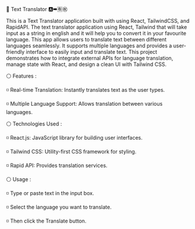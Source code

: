 💬 Text Translator 🅰➡🈶㊗

  This is a Text Translator application built with using React, TailwindCSS, and RapidAPI. 
  The text translator application using React, Tailwind that will take input as a string in 
  english and it will help you to convert it in your favourite language. 
  This app allows users to translate text between different languages seamlessly.
  It supports multiple languages and provides a user-friendly interface to easily input and translate text.
  This project demonstrates how to integrate external APIs for language translation, manage state with React,
  and design a clean UI with Tailwind CSS.

⚪ Features :

 ◽  Real-time Translation: Instantly translates text as the user types.

 ◽  Multiple Language Support: Allows translation between various languages.

⚪ Technologies Used :

 ◽  React.js: JavaScript library for building user interfaces.

 ◽  Tailwind CSS: Utility-first CSS framework for styling.

 ◽  Rapid API: Provides translation services.

⚪ Usage :

 ◽  Type or paste text in the input box.

 ◽  Select the language you want to translate.

 ◽  Then click the Translate button. 

